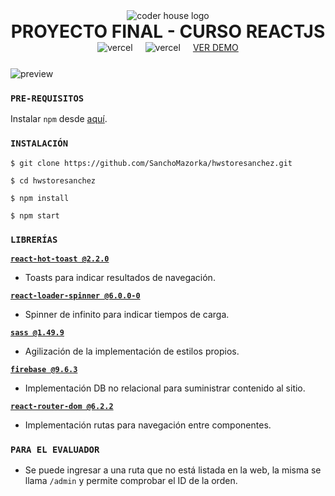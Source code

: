 <div align='center'>
 <img src="https://www.greatplacetowork.com.ar/images/coderhouse-logo.png" alt="coder house logo">
 <h1 style='margin-bottom: 0px; margin-top: 0px;'>PROYECTO FINAL - CURSO REACTJS</h1>
  <span style='display: flex; justify-content: center; gap: 20px;'>
	<img style='margin: auto 0;' src="https://vercelbadge.vercel.app/api/SanchoMazorka/hwstoresanchez" alt="vercel" >
	<img style='margin: auto 0;' src="https://img.shields.io/github/last-commit/SanchoMazorka/hwstoresanchez" alt="vercel" >
	<a href='https://hwstoresanchez.vercel.app/'>VER DEMO</a>
 </span>
</div>

<div style='align=center; margin-top: 25px;'>
	<img src="https://github.com/SanchoMazorka/hwstoresanchez/blob/main/public/pictures/preview1.jpg?raw=true" alt="preview">
</div>

### `PRE-REQUISITOS`

Instalar `npm` desde [aquí](https://www.npmjs.com/).

### `INSTALACIÓN`

`$ git clone https://github.com/SanchoMazorka/hwstoresanchez.git`

`$ cd hwstoresanchez`

`$ npm install`

`$ npm start`

### `LIBRERÍAS`

[**`react-hot-toast @2.2.0`**](https://react-hot-toast.com/)
* Toasts para indicar resultados de navegación.

[**`react-loader-spinner @6.0.0-0`**](https://mhnpd.github.io/react-loader-spinner/)
* Spinner de infinito para indicar tiempos de carga.

[**`sass @1.49.9`**](https://sass-lang.com/)
* Agilización de la implementación de estilos propios.

[**`firebase @9.6.3`**](https://firebase.google.com/)
* Implementación DB no relacional para suministrar contenido al sitio.

[**`react-router-dom @6.2.2`**](https://reactrouter.com/)
* Implementación rutas para navegación entre componentes.

### `PARA EL EVALUADOR`
* Se puede ingresar a una ruta que no está listada en la web, la misma se llama `/admin` y permite comprobar el ID de la orden.